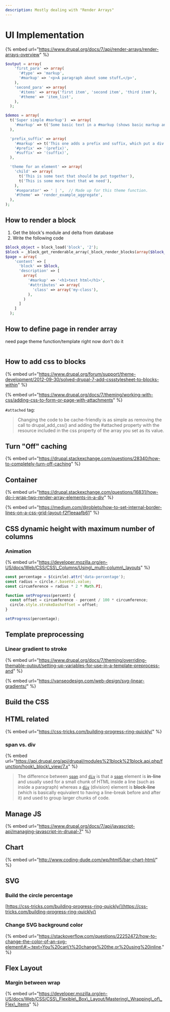 ```yaml
---
description: Mostly dealing with "Render Arrays"
---
```


# UI Implementation

{% embed url="https://www.drupal.org/docs/7/api/render-arrays/render-arrays-overview" %}

```php
$output = array(
    'first_para' => array(
      '#type' => 'markup',
      '#markup' => '<p>A paragraph about some stuff…</p>',
    ),
    'second_para' => array(
      '#items' => array('first item', 'second item', 'third item'),
      '#theme' => 'item_list',
    ),
  );
```

```php
$demos = array(
  t('Super simple #markup')  => array(
    '#markup' => t('Some basic text in a #markup (shows basic markup and how it is rendered)'),
  ),

  'prefix_suffix' => array(
    '#markup' => t('This one adds a prefix and suffix, which put a div around the item'),
    '#prefix' => '(prefix)',
    '#suffix' => '(suffix)',
  ),

  'theme for an element' => array(
    'child' => array(
      t('This is some text that should be put together'),
      t('This is some more text that we need'),
    ),
    '#separator' => ' | ',  // Made up for this theme function.
    '#theme' => 'render_example_aggregate',
  ),
);
```

## How to render a block

1. Get the block's module and delta from database
2. Write the following code

```php
$block_object = block_load('block', '2');
$block = _block_get_renderable_array(_block_render_blocks(array($block_object)));
$page = array(
    'content' => [
      'block' => $block,
      'description' => [
        array(
          '#markup' => '<h1>test html</h1>',
          '#attributes' => array(
            'class' => array('my-class'),
          ),
        )
      ]
    ]
  );
```

## How to define page in render array

need page theme function/template right now don't do it

```text

```

## How to add css to blocks

{% embed url="https://www.drupal.org/forum/support/theme-development/2012-09-30/solved-drupal-7-add-cssstylesheet-to-blocks-within" %}

{% embed url="https://www.drupal.org/docs/7/theming/working-with-css/adding-css-to-form-or-page-with-attachments" %}

`#attached` tag:

> Changing the code to be cache-friendly is as simple as removing the call to drupal\_add\_css\(\) and adding the \#attached property with the resource included in the css property of the array you set as its value.

## Turn "Off" caching

{% embed url="https://drupal.stackexchange.com/questions/28340/how-to-completely-turn-off-caching" %}

## Container

{% embed url="https://drupal.stackexchange.com/questions/16831/how-do-i-wrap-two-render-array-elements-in-a-div" %}

{% embed url="https://medium.com/@robleto/how-to-set-internal-border-lines-on-a-css-grid-layout-f2f1eeaafb61" %}

## CSS dynamic height with maximum number of columns

### Animation

{% embed url="https://developer.mozilla.org/en-US/docs/Web/CSS/CSS\_Columns/Using\_multi-column\_layouts" %}

```javascript
const percentage = $(circle).attr('data-percentage');
const radius = circle.r.baseVal.value;
const circumference = radius * 2 * Math.PI;

function setProgress(percent) {
  const offset = circumference - percent / 100 * circumference;
  circle.style.strokeDashoffset = offset;
}

setProgress(percentage);
```

## Template preprocessing

### Linear gradient to stroke

{% embed url="https://www.drupal.org/docs/7/theming/overriding-themable-output/setting-up-variables-for-use-in-a-template-preprocess-and" %}

{% embed url="https://vanseodesign.com/web-design/svg-linear-gradients/" %}

## Build the CSS 

## HTML related

{% embed url="https://css-tricks.com/building-progress-ring-quickly/" %}

### span vs. div

{% embed url="https://api.drupal.org/api/drupal/modules%21block%21block.api.php/function/hook\_block\_view/7.x" %}

> The difference between [`span`](https://htmldog.com/references/html/tags/span/) and [`div`](https://htmldog.com/references/html/tags/div/) is that a [`span`](https://htmldog.com/references/html/tags/span/) element is **in-line** and usually used for a small chunk of HTML inside a line \(such as inside a paragraph\) whereas a [`div`](https://htmldog.com/references/html/tags/div/) \(division\) element is **block-line** \(which is basically equivalent to having a line-break before and after it\) and used to group larger chunks of code.

## Manage JS



{% embed url="https://www.drupal.org/docs/7/api/javascript-api/managing-javascript-in-drupal-7" %}

## Chart

{% embed url="http://www.coding-dude.com/wp/html5/bar-chart-html/" %}

## SVG

### Build the circle percentage

[https://css-tricks.com/building-progress-ring-quickly/](https://css-tricks.com/building-progress-ring-quickly/)



### Change SVG background color

{% embed url="https://stackoverflow.com/questions/22252472/how-to-change-the-color-of-an-svg-element\#:~:text=You%20can\'t%20change%20the,or%20using%20inline." %}



## Flex Layout

### Margin between wrap

{% embed url="https://developer.mozilla.org/en-US/docs/Web/CSS/CSS\_Flexible\_Box\_Layout/Mastering\_Wrapping\_of\_Flex\_Items" %}



